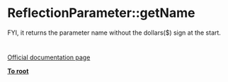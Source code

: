 # ReflectionParameter::getName




<div class="phpcode"><span class="html">
FYI, it returns the parameter name without the dollars($) sign at the start.</span>
</div>
  

#

[Official documentation page](https://www.php.net/manual/en/reflectionparameter.getname.php)

**[To root](/README.md)**